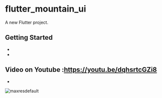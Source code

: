 # flutter_mountain_ui

A new Flutter project.

## Getting Started
-
-
Video on Youtube :https://youtu.be/dqhsrtcGZi8
-
-
![maxresdefault](https://user-images.githubusercontent.com/78899995/160637954-8cdd58b4-4a9f-425b-ab3a-087a004d90b6.jpg)
